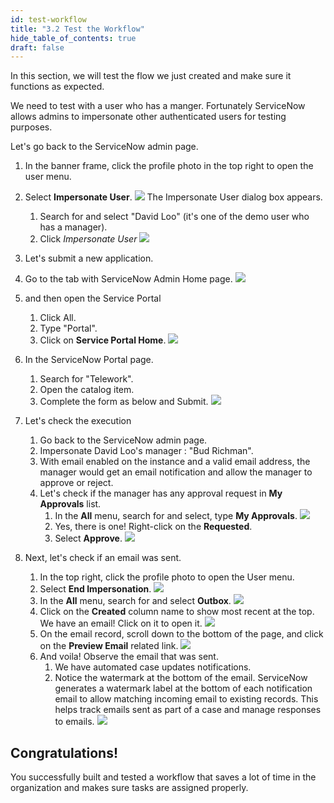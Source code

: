 ```yaml
---
id: test-workflow
title: "3.2 Test the Workflow"
hide_table_of_contents: true
draft: false
---
```


In this section, we will test the flow we just created and make sure it functions as expected.

We need to test with a user who has a manger. Fortunately ServiceNow allows admins to impersonate other authenticated users for testing purposes.

Let's go back to the ServiceNow admin page.

1. In the banner frame, click the profile photo in the top right to open the user menu.


2. Select **Impersonate User**.
    ![](images/Select_Impersonate_User.png)
    The Impersonate User dialog box appears.
    1. Search for and select "David Loo" (it's one of the demo user who has a manager).
    2. Click *Impersonate User*
    ![](images/impersonate_user.png)


3. Let's submit a new application.


4. Go to the tab with ServiceNow Admin Home page.
![](../go_to_the_Home_tab.png)


5. and then open the Service Portal
    1. Click All.
    2. Type "Portal".
    3. Click on **Service Portal Home**.
    ![](../open_portal.png)


6. In the ServiceNow Portal page.
    1. Search for "Telework".
    2. Open the catalog item.
    3. Complete the form as below and Submit.
    ![](images/catalog_item_form.png)


7. Let's check the execution
    1. Go back to the ServiceNow admin page.
    2. Impersonate David Loo's manager : "Bud Richman".
    3. With email enabled on the instance and a valid email address, the manager would get an email notification and allow the manager to approve or reject.
    4. Let's check if the manager has any approval request in **My Approvals** list.
        1. In the **All** menu, search for and select, type **My Approvals**.
        ![](images/Search_My_Approvals.png)
        2. Yes, there is one! Right-click on the **Requested**.
        3. Select **Approve**.
        ![](images/Select_Approve.png)


8. Next, let's check if an email was sent.
    1. In the top right, click the profile photo to open the User menu.
    2. Select  **End Impersonation**.
    ![](images/Click_on_End_Impersonation.png)
    3. In the **All** menu, search for and select **Outbox**.
    ![](images/Click_the_Outbox_link.png)
    4. Click on the **Created** column name to show most recent at the top. We have an email! Click on it to open it.
    ![](images/Click_on_the_email_link.png)
    5. On the email record, scroll down to the bottom of the page, and click on the **Preview Email** related link.
    ![](images/Click_on_Preview_Email.png)
    6. And voila! Observe the email that was sent.
       1. We have automated case updates notifications.
       2. Notice the watermark at the bottom of the email. ServiceNow generates a watermark label at the bottom of each notification email to allow matching incoming email to existing records. This helps track emails sent as part of a case and manage responses to emails.
        ![](images/Preview_Email_Telework.png)


## Congratulations! 

You successfully built and tested a workflow that saves a lot of time in the organization and makes sure tasks are assigned properly.